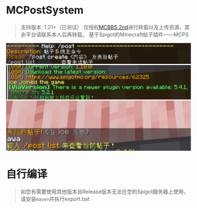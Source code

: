 # MCPostSystem
> 支持版本: 1.21+（已测试）
> 仅授权<a href="https://www.mcbbs.app">MCBBS 2nd</a>进行转载以及上传资源，其余平台请联系本人后再转载。
基于Spigot的Minecraft帖子插件——MCPS
<img src="imgs/1.png">
<img src="imgs/2.png">
<img src="imgs/3.png">

# 自行编译
> 如您有需要使用其他版本且Release版本无法在您的Spigot服务器上使用，请安装`maven`并执行export.bat
